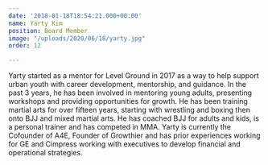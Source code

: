 ```yaml
---
date: '2018-01-18T18:54:21.000+00:00'
name: Yarty Kim
position: Board Member
image: "/uploads/2020/06/18/yarty.jpg"
order: 12

---
```

Yarty started as a mentor for Level Ground in 2017 as a way to help support urban youth with career development, mentorship, and guidance. In the past 3 years, he has been involved in mentoring young adults, presenting workshops and providing opportunities for growth. He has been training martial arts for over fifteen years, starting with wrestling and boxing then onto BJJ and mixed martial arts. He has coached BJJ for adults and kids, is a personal trainer and has competed in MMA. Yarty is currently the Cofounder of A4E, Founder of Growthier and has prior experiences working for GE and Cimpress working with executives to develop financial and operational strategies.